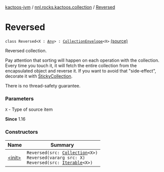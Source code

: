 [kactoos-jvm](../../index.md) / [nnl.rocks.kactoos.collection](../index.md) / [Reversed](.)

# Reversed

`class Reversed<X : `[`Any`](https://kotlinlang.org/api/latest/jvm/stdlib/kotlin/-any/index.html)`> : `[`CollectionEnvelope`](../-collection-envelope/index.md)`<X>` [(source)](https://github.com/neonailol/kactoos/blob/master/kactoos-jvm/src/main/kotlin/nnl/rocks/kactoos/collection/Reversed.kt#L22)

Reversed collection.

Pay attention that sorting will happen on each operation
with the collection. Every time you touch it, it will fetch the
entire collection from the encapsulated object and reverse it. If you
want to avoid that "side-effect", decorate it with
[StickyCollection](../-sticky-collection/index.md).

There is no thread-safety guarantee.

### Parameters

`X` - Type of source item

**Since**
1.16

### Constructors

| Name | Summary |
|---|---|
| [&lt;init&gt;](-init-.md) | `Reversed(src: `[`Collection`](https://kotlinlang.org/api/latest/jvm/stdlib/kotlin.collections/-collection/index.html)`<X>)`<br>`Reversed(vararg src: X)`<br>`Reversed(src: `[`Iterable`](https://kotlinlang.org/api/latest/jvm/stdlib/kotlin.collections/-iterable/index.html)`<X>)` |
